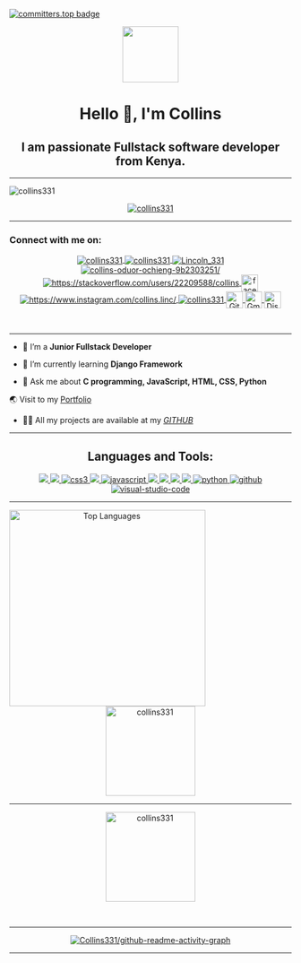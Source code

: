[![committers.top badge](https://user-badge.committers.top/kenya/Collins331.svg)](https://user-badge.committers.top/kenya/Collins331)
<div align="center">
    <img src="https://media.giphy.com/media/M9gbBd9nbDrOTu1Mqx/giphy.gif" width="100"/>
</div>
<h1 align="center">Hello 👋, I'm Collins</h1>
<h2 align="center">I am passionate Fullstack software developer from Kenya.</h2>
<hr>

<p align="left">
    <img src="https://komarev.com/ghpvc/?username=collins331&label=Profile%20views&color=0e75b6&style=flat" alt="collins331" /> 
</p>
<p align="center">
    <a href="https://github.com/ryo-ma/github-profile-trophy">
        <img src="https://github-profile-trophy.vercel.app/?username=Collins331&column=8&row=1&theme=dracula&no-frame=true" alt="collins331" align="center" />
    </a>
</p>
<hr>
<!--<p align="left"> <a href="https://twitter.com/lincoln_331" target="blank"><img src="https://img.shields.io/twitter/follow/lincoln_331?logo=twitter&style=for-the-badge" alt="lincoln_331" /></a> </p>-->
<h3 align="left">Connect with me on:</h3>
<p align="center">
    <a href="https://codepen.io/collins331" target="_blank">
        <img align="center" src="https://img.shields.io/badge/Codepen-red?style=for-the-badge&logo=Codepen&logoColor=WHITE" alt="collins331"/>
    </a>
    <a href="https://dev.to/collins331" target="_blank">
        <img align="center" src="https://img.shields.io/badge/Dev%20Community-black?style=for-the-badge&logo=dev.to&logoColor=WHITE" alt="collins331"/>
    </a>
    <a href="https://twitter.com/Lincoln_331" target="_blank">
        <img align="center" src="https://img.shields.io/badge/Twitter-1DA1F2?style=for-the-badge&logo=twitter&logoColor=white" alt="Lincoln_331"/>
    </a>
    <a href="https://www.linkedin.com/in/collins-ochieng-9b2303251/" target="_blank">
        <img align="center" src="https://img.shields.io/badge/LinkedIn-0077B5?style=for-the-badge&logo=linkedin&logoColor=white" alt="collins-oduor-ochieng-9b2303251/" />
    </a>
    <a href="https://stackoverflow.com/users/22209588/collins" target="_blank">
        <img align="center" src="https://img.shields.io/badge/Stack_Overflow-FE7A16?style=for-the-badge&logo=stack-overflow&logoColor=white" alt="https://stackoverflow.com/users/22209588/collins"/>
    </a>
    <a href="https://www.facebook.com/collins.lincoln.331" target="_blank">
        <img align="center" src="https://img.shields.io/badge/Facebook-blue?style=for%20the%20badge&logo=facebook&logoColor=white" alt="facebook.com/collins.lincoln.331" height="30"/>
    </a> 
    <a href="https://www.instagram.com/collins.linc/" target="blank">
        <img align="center" src="https://img.shields.io/badge/Instagram-E4405F?style=for-the-badge&logo=instagram&logoColor=white" alt="https://www.instagram.com/collins.linc/"/>
    </a>
    <a href="https://www.leetcode.com/collins331" target="blank">
      <img align="center" src="https://img.shields.io/badge/Leetcode-black?style=for-the-badge&logo=Leetcode&logoColor=WHITE" alt="collins331"/>
    </a>
    <a href="https://github.com/Collins331" target="_blank">
        <img align="center" src="https://img.shields.io/badge/GitHub-100000?style=for-the-badge&logo=github&logoColor=white" alt="GitHub" height="30"/>
    </a>
    <a href="mailto:ochiengcollinsoduor2@gmail.com" target="_blank">
        <img align="center" src="https://img.shields.io/badge/Gmail-D14836?style=for-the-badge&logo=gmail&logoColor=white" alt="Gmail" height="30"/>
    </a>
    <a href="https://discord.com" target="_blank">
        <img align="center" src="https://img.shields.io/badge/Discord-%237289DA.svg?logo=discord&logoColor=white" alt="Discord" height="30"/>
    </a>
  </p>
  <br>
  <hr>
  
- 🔭 I’m a **Junior Fullstack Developer**

- 🌱 I’m currently learning **Django Framework**

- 💬 Ask me about **C programming, JavaScript, HTML, CSS, Python**

<!--- 📫 How to reach me-->

🌏 Visit to my <a href="https://collins331.github.io/personal-portfolio/index.html">Portfolio</a>

<!--- 📃 Look at my [Resume](https://drive.google.com/file/d/16tQUUbquZpysvg0H4ZR6gTEdReZQuqjO/view?usp=share_link) -->

- 👨‍💻 All my projects are available at my *[GITHUB](https://github.com/Collins331?tab=repositories)*

<!--- ⚡ Fun fact **World is Ending soon, So better commit your code before you....**-->
<hr>
<!-- Programming languages and tools-->
<h2 align="center"><b>Languages and Tools: </b></h2>
<p align="center">
  <a href="https://babeljs.io/" target="_blank" rel="noreferrer">
    <img src="https://img.shields.io/badge/Babel-%23f1d3d6?style=for-the-badge&logo=babel&logoColor=blue"/>
  </a>
  <a href="https://www.cprogramming.com/" target="_blank" rel="noreferrer">
    <img src="https://img.shields.io/badge/language-%23da67f0?style=for-the-badge&logo=c&logoColor=blue"/>
  </a>
  <a href="https://www.w3schools.com/css/" target="_blank" rel="noreferrer">
    <img src="https://img.shields.io/badge/CSS3-1572B6?style=for-the-badge&logo=css3&logoColor=white" alt="css3"/> 
  </a>
  <a href="https://www.w3.org/html/" target="_blank" rel="noreferrer">
    <img src="https://img.shields.io/badge/HTML5-E34F26?style=for-the-badge&logo=html5&logoColor=white"/>
  </a>
  <a href="https://developer.mozilla.org/en-US/docs/Web/JavaScript" target="_blank" rel="noreferrer">
    <img src="https://img.shields.io/badge/JavaScript-323330?style=for-the-badge&logo=javascript&logoColor=F7DF1E" alt="javascript"/>
  </a>
  <a href="https://www.linux.org/" target="_blank" rel="noreferrer">
    <img src="https://img.shields.io/badge/Linux-%233ca51c?style=for-the-badge&logo=Linux&logoColor=black"/>
  </a>
  <a href="https://www.photoshop.com/en" target="_blank" rel="noreferrer">
    <img src="https://img.shields.io/badge/Photoshop-%23ffffff?style=for-the-badge&logo=adobe%20photoshop&logoColor=blue"/>
  </a>
  <a href="https://reactjs.org/" target="_blank" rel="noreferrer">
    <img src="https://img.shields.io/badge/react-darkblue?style=for-the-badge&logo=React&logoColor=coneflowerblue"/>
  </a>
  <a href="https://git-scm.com/" target="_blank" rel="noreferrer">
    <img src="https://img.shields.io/badge/Git-red?style=for-the-badge&logo=Git&logoColor=white"/>
  </a>
  <a href="https://www.python.org" target="_blank" rel="noreferrer">
    <img src="https://img.shields.io/badge/Python-lightgreen?style=for-the-badge&logo=Python" alt="python"/>
  </a> 
  <a href="https://github.com" target="_blank" rel="noreferrer">
    <img src="https://img.shields.io/badge/Github-%230f0f0f?style=for-the-badge&logo=github&logoColor=Black" alt="github" />
  </a>
    <a href="https://code.visualstudio.com" target="_blank" rel="noreferrer">
        <img src="https://img.shields.io/badge/VScode-%2331186b?style=for-the-badge&logo=Visual%20Studio%20Code&logoColor=1e90ff" alt="visual-studio-code" />
    </a>
</p>
<hr>
<div align="center">
  <img align="left" width="350px" src="https://github-readme-stats.vercel.app/api/top-langs/?username=Collins331&langs_count=10&title_color=a855f7&text_color=ffffff&icon_color=0891b2&bg_color=1c1917&hide_border=true&locale=en&custom_title=Top%20%Languages" alt="Top Languages" />
<p  display='flex' >&nbsp;
  <img  height="160" src="https://github-readme-stats.vercel.app/api?username=collins331&count_private=true&show_icons=true&locale=en&theme=merko" alt="collins331" />
    <hr>
    <!--<img height="160" src="https://streak-stats.demolab.com/?user=Collins331&&theme=black-ice&hide_border=false&stroke=0000&background=060A0CD0" alt="Collins331">-->
  <img  height="160"  src="https://github-readme-streak-stats.herokuapp.com/?user=collins331&&theme=black-ice&hide_border=false&stroke=0000&background=060A0CD0" alt="collins331" />
</p>
    <br>
</div>
<hr>
<p align="center">
    <a href="https://github.com/Collins331"><span>
        <!--<img align="center" src="https://github-profile-summary-cards.vercel.app/api/cards/profile-details?username=Collins331&theme=merko" width="100%" />-->
        <img align="center" src="https://github-readme-activity-graph.vercel.app/graph?username=Collins331&bg_color=000000&color=9e4c98&line=2fd22d&point=403d3d&area=true&hide_border=false" alt="Collins331/github-readme-activity-graph">
      </span></a>
</p>
<hr>
